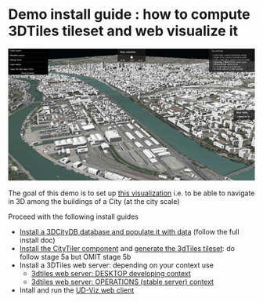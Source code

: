 # Demo install guide : how to compute 3DTiles tileset and web visualize it

![3dTiles Lyon Demo](Images/Demo3dTilesLyon.png)

The goal of this demo is to set up [this visualization](http://rict.liris.cnrs.fr/iTownsPlanar3DTiles/itowns/examples/planar_3dtiles.html) i.e. to be able to navigate in 3D among the buildings of a City (at the city scale)

Proceed with the following install guides
 - [Install a 3DCityDB database and populate it with data](Install3DCityDB.md) (follow the full install doc)
 - [Install the CityTiler component](https://github.com/MEPP-team/py3dtiles/blob/Tiler/Tilers/CityTiler/Install.md) and [generate the 3dTiles tileset](https://github.com/MEPP-team/py3dtiles/blob/Tiler/Tilers/CityTiler/Install.md#5a-running-the-citytiler): do follow stage 5a but OMIT stage 5b
 - Install a 3DTiles web server: depending on your context use
   * [3dtiles web server: DESKTOP developing context](Readme.md#backend-3dtiles-web-server-desktop-developing-context)
   * [3dtiles web server: OPERATIONS (stable server) context](Readme.md#backend-3dtiles-web-server-operations-stable-server-context)
 -  Intall and run the [UD-Viz web client](Readme.md#frontend-udv-web-client-install-notes)
